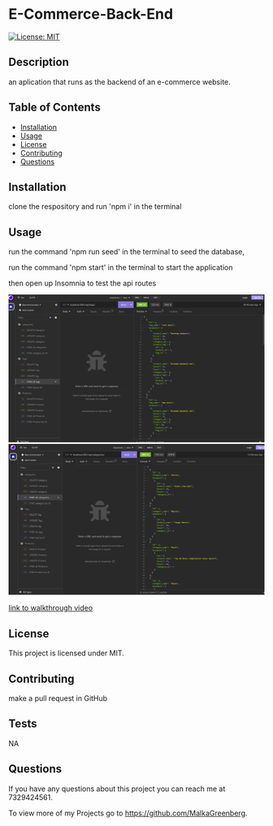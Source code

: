 # E-Commerce-Back-End
  [![License: MIT](https://img.shields.io/badge/License-MIT-yellow.svg)](https://opensource.org/licenses/MIT)

  ## Description
  an aplication that runs as the backend of an e-commerce website. 

  ## Table of Contents 
  - [Installation](#installation)
  - [Usage](#usage)
  - [License](#license)
  - [Contributing](#contributing)
  - [Questions](#questions)

  ## Installation
  clone the respository and run 'npm i' in the terminal

  ## Usage
  run the command 'npm run seed' in the terminal to seed the database, 
  
  run the command 'npm start' in the terminal to start the application

  then open up Insomnia to test the api routes

  ![screenshot](/assets/Screenshot1.png)
  ![screenshot](/assets/Screenshot.png)

  [link to walkthrough video](https://drive.google.com/file/d/1dWD7CtW_iSjQ-DrotGFxgjlUBODN8hy9/view?usp=sharing)

  ## License
  This project is licensed under MIT.


  ## Contributing
  make a pull request  in GitHub 

  ## Tests
  NA

  ## Questions
  If you have any questions about this project you can reach me at 7329424561.

  To view more of my Projects go to https://github.com/MalkaGreenberg.
